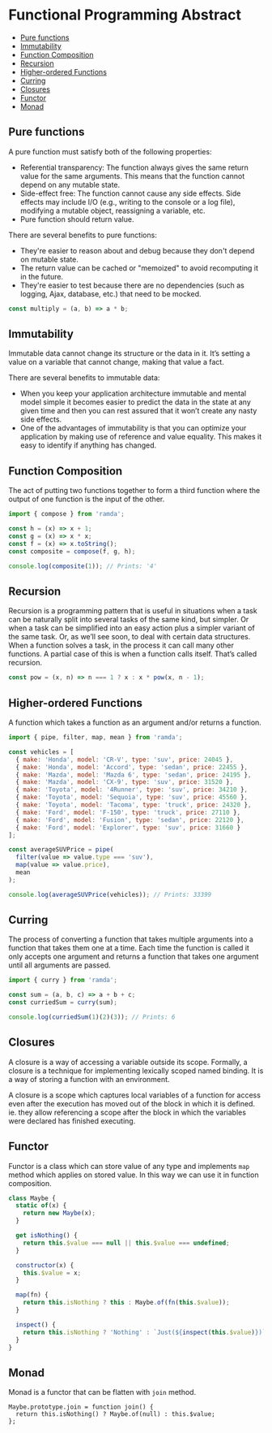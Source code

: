# Functional Programming Abstract
* [Pure functions](#pure-functions)
* [Immutability](#immutability)
* [Function Composition](#function-composition)
* [Recursion](#recursion)
* [Higher-ordered Functions](#higher-ordered-functions)
* [Curring](#curring)
* [Closures](#closures)
* [Functor](#functor)
* [Monad](#monad)

## Pure functions
A pure function must satisfy both of the following properties:
* Referential transparency: The function always gives the same return value for the same arguments. This means that the function cannot depend on any mutable state.
* Side-effect free: The function cannot cause any side effects. Side effects may include I/O (e.g., writing to the console or a log file), modifying a mutable object, reassigning a variable, etc.
* Pure function should return value.

There are several benefits to pure functions:
* They're easier to reason about and debug because they don't depend on mutable state.
* The return value can be cached or "memoized" to avoid recomputing it in the future.
* They're easier to test because there are no dependencies (such as logging, Ajax, database, etc.) that need to be mocked.

```js
const multiply = (a, b) => a * b;
```

## Immutability
Immutable data cannot change its structure or the data in it. It’s setting a value on a variable that cannot change, making that value a fact.

There are several benefits to immutable data:
* When you keep your application architecture immutable and mental model simple it becomes easier to predict the data in the state at any given time and then you can rest assured that it won’t create any nasty side effects. 
* One of the advantages of immutability is that you can optimize your application by making use of reference and value equality. This makes it easy to identify if anything has changed.

## Function Composition
The act of putting two functions together to form a third function where the output of one function is the input of the other.

```js
import { compose } from 'ramda';

const h = (x) => x + 1;
const g = (x) => x * x;
const f = (x) => x.toString();
const composite = compose(f, g, h);

console.log(composite(1)); // Prints: '4'
```

## Recursion
Recursion is a programming pattern that is useful in situations when a task can be naturally split into several tasks of the same kind, but simpler. Or when a task can be simplified into an easy action plus a simpler variant of the same task. Or, as we’ll see soon, to deal with certain data structures.
When a function solves a task, in the process it can call many other functions. A partial case of this is when a function calls itself. That’s called recursion.

```js
const pow = (x, n) => n === 1 ? x : x * pow(x, n - 1);
```

## Higher-ordered Functions
A function which takes a function as an argument and/or returns a function.

```js
import { pipe, filter, map, mean } from 'ramda';

const vehicles = [
  { make: 'Honda', model: 'CR-V', type: 'suv', price: 24045 },
  { make: 'Honda', model: 'Accord', type: 'sedan', price: 22455 },
  { make: 'Mazda', model: 'Mazda 6', type: 'sedan', price: 24195 },
  { make: 'Mazda', model: 'CX-9', type: 'suv', price: 31520 },
  { make: 'Toyota', model: '4Runner', type: 'suv', price: 34210 },
  { make: 'Toyota', model: 'Sequoia', type: 'suv', price: 45560 },
  { make: 'Toyota', model: 'Tacoma', type: 'truck', price: 24320 },
  { make: 'Ford', model: 'F-150', type: 'truck', price: 27110 },
  { make: 'Ford', model: 'Fusion', type: 'sedan', price: 22120 },
  { make: 'Ford', model: 'Explorer', type: 'suv', price: 31660 }
];

const averageSUVPrice = pipe(
  filter(value => value.type === 'suv'),
  map(value => value.price),
  mean
);

console.log(averageSUVPrice(vehicles)); // Prints: 33399
```

## Curring
The process of converting a function that takes multiple arguments into a function that takes them one at a time.
Each time the function is called it only accepts one argument and returns a function that takes one argument until all arguments are passed.

```js
import { curry } from 'ramda';

const sum = (a, b, c) => a + b + c;
const curriedSum = curry(sum);

console.log(curriedSum(1)(2)(3)); // Prints: 6
```

## Closures
A closure is a way of accessing a variable outside its scope. Formally, a closure is a technique for implementing lexically scoped named binding. It is a way of storing a function with an environment.

A closure is a scope which captures local variables of a function for access even after the execution has moved out of the block in which it is defined. ie. they allow referencing a scope after the block in which the variables were declared has finished executing.

## Functor
Functor is a class which can store value of any type and implements `map` method which applies on stored value. In this way we can use it in function composition.

```js
class Maybe {
  static of(x) {
    return new Maybe(x);
  }

  get isNothing() {
    return this.$value === null || this.$value === undefined;
  }

  constructor(x) {
    this.$value = x;
  }

  map(fn) {
    return this.isNothing ? this : Maybe.of(fn(this.$value));
  }

  inspect() {
    return this.isNothing ? 'Nothing' : `Just(${inspect(this.$value)})`;
  }
}
```

## Monad
Monad is a functor that can be flatten with `join` method.
```
Maybe.prototype.join = function join() {
  return this.isNothing() ? Maybe.of(null) : this.$value;
};
```
